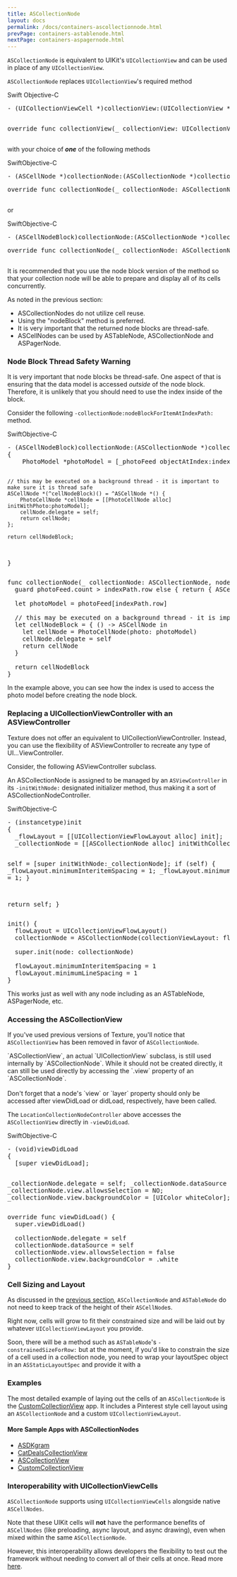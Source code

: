 ```yaml
---
title: ASCollectionNode
layout: docs
permalink: /docs/containers-ascollectionnode.html
prevPage: containers-astablenode.html
nextPage: containers-aspagernode.html
---
```


`ASCollectionNode` is equivalent to UIKit's `UICollectionView` and can be used in place of any `UICollectionView`. 

`ASCollectionNode` replaces `UICollectionView`'s required method

<div class = "highlight-group">
<span class="language-toggle">
  <a data-lang="swift" class="swiftButton">Swift</a>
  <a data-lang="objective-c" class = "active objcButton">Objective-C</a>
</span>

<div class = "code">
  <pre lang="objc" class="objcCode">
- (UICollectionViewCell *)collectionView:(UICollectionView *)collectionView cellForItemAtIndexPath:(NSIndexPath *)indexPath;
  </pre>

  <pre lang="swift" class = "swiftCode hidden">
override func collectionView(_ collectionView: UICollectionView, cellForItemAt indexPath: IndexPath) -> UICollectionViewCell
  </pre>
</div>
</div>

with your choice of **_one_** of the following methods

<div class = "highlight-group">
<span class="language-toggle"><a data-lang="swift" class="swiftButton">Swift</a><a data-lang="objective-c" class = "active objcButton">Objective-C</a></span>

<div class = "code">
  <pre lang="objc" class="objcCode">
- (ASCellNode *)collectionNode:(ASCollectionNode *)collectionNode nodeForItemAtIndexPath:(NSIndexPath *)indexPath
</pre>
  <pre lang="swift" class = "swiftCode hidden">
override func collectionNode(_ collectionNode: ASCollectionNode, nodeForItemAt indexPath: IndexPath) -> ASCellNode
  </pre>
</div>
</div>

<p>
or
</p>

<div class = "highlight-group">
<span class="language-toggle"><a data-lang="swift" class="swiftButton">Swift</a><a data-lang="objective-c" class = "active objcButton">Objective-C</a></span>

<div class = "code">
  <pre lang="objc" class="objcCode">
- (ASCellNodeBlock)collectionNode:(ASCollectionNode *)collectionNode nodeBlockForItemAtIndexPath:(NSIndexPath *)indexPath
</pre>
  <pre lang="swift" class = "swiftCode hidden">
override func collectionNode(_ collectionNode: ASCollectionNode, nodeBlockForItemAt indexPath: IndexPath) -> ASCellNodeBlock
  </pre>
</div>
</div>

It is recommended that you use the node block version of the method so that your collection node will be able to prepare and display all of its cells concurrently.

As noted in the previous section:

<ul>
  <li>ASCollectionNodes do not utilize cell reuse.</li>
  <li>Using the "nodeBlock" method is preferred.</li>
  <li>It is very important that the returned node blocks are thread-safe.</li>
  <li>ASCellNodes can be used by ASTableNode, ASCollectionNode and ASPagerNode.</li>
</ul>

### Node Block Thread Safety Warning

It is very important that node blocks be thread-safe. One aspect of that is ensuring that the data model is accessed _outside_ of the node block. Therefore, it is unlikely that you should need to use the index inside of the block. 

Consider the following `-collectionNode:nodeBlockForItemAtIndexPath:` method.

<div class = "highlight-group">
<span class="language-toggle"><a data-lang="swift" class="swiftButton">Swift</a><a data-lang="objective-c" class = "active objcButton">Objective-C</a></span>
<div class = "code">
  <pre lang="objc" class="objcCode">
- (ASCellNodeBlock)collectionNode:(ASCollectionNode *)collectionNode nodeBlockForItemAtIndexPath:(NSIndexPath *)indexPath
{
    PhotoModel *photoModel = [_photoFeed objectAtIndex:indexPath.row];
    
    // this may be executed on a background thread - it is important to make sure it is thread safe
    ASCellNode *(^cellNodeBlock)() = ^ASCellNode *() {
        PhotoCellNode *cellNode = [[PhotoCellNode alloc] initWithPhoto:photoModel];
        cellNode.delegate = self;
        return cellNode;
    };
    
    return cellNodeBlock;
}
  </pre>

  <pre lang="swift" class = "swiftCode hidden">
func collectionNode(_ collectionNode: ASCollectionNode, nodeBlockForItemAt indexPath: IndexPath) -> ASCellNodeBlock {
  guard photoFeed.count > indexPath.row else { return { ASCellNode() } }
    
  let photoModel = photoFeed[indexPath.row]
    
  // this may be executed on a background thread - it is important to make sure it is thread safe
  let cellNodeBlock = { () -> ASCellNode in
    let cellNode = PhotoCellNode(photo: photoModel)
    cellNode.delegate = self
    return cellNode
  }
    
  return cellNodeBlock
}
</pre>
</div>
</div>

In the example above, you can see how the index is used to access the photo model before creating the node block.

### Replacing a UICollectionViewController with an ASViewController

Texture does not offer an equivalent to UICollectionViewController. Instead, you can use the flexibility of ASViewController to recreate any type of UI<em>...</em>ViewController. 

Consider, the following ASViewController subclass.

An ASCollectionNode is assigned to be managed by an `ASViewController` in its `-initWithNode:` designated initializer method, thus making it a sort of ASCollectionNodeController.

<div class = "highlight-group">
<span class="language-toggle"><a data-lang="swift" class="swiftButton">Swift</a><a data-lang="objective-c" class = "active objcButton">Objective-C</a></span>
<div class = "code">
  <pre lang="objc" class="objcCode">
- (instancetype)init
{
  _flowLayout = [[UICollectionViewFlowLayout alloc] init];
  _collectionNode = [[ASCollectionNode alloc] initWithCollectionViewLayout:_flowLayout];
  
  self = [super initWithNode:_collectionNode];
  if (self) {
    _flowLayout.minimumInteritemSpacing = 1;
    _flowLayout.minimumLineSpacing = 1;
  }
  
  return self;
}
</pre>

<pre lang="swift" class = "swiftCode hidden">
init() {
  flowLayout = UICollectionViewFlowLayout()
  collectionNode = ASCollectionNode(collectionViewLayout: flowLayout)

  super.init(node: collectionNode)

  flowLayout.minimumInteritemSpacing = 1
  flowLayout.minimumLineSpacing = 1
}
</pre>
</div>
</div>

This works just as well with any node including as an ASTableNode, ASPagerNode, etc.

### Accessing the ASCollectionView
If you've used previous versions of Texture, you'll notice that `ASCollectionView` has been removed in favor of `ASCollectionNode`.

<div class = "note">
`ASCollectionView`, an actual `UICollectionView` subclass, is still used internally by `ASCollectionNode`. While it should not be created directly, it can still be used directly by accessing the `.view` property of an `ASCollectionNode`.
<br><br>
Don't forget that a node's `view` or `layer` property should only be accessed after viewDidLoad or didLoad, respectively, have been called.
</div>

The `LocationCollectionNodeController` above accesses the `ASCollectionView` directly in `-viewDidLoad`.

<div class = "highlight-group">
<span class="language-toggle"><a data-lang="swift" class="swiftButton">Swift</a><a data-lang="objective-c" class = "active objcButton">Objective-C</a></span>
<div class = "code">
  <pre lang="objc" class="objcCode">
- (void)viewDidLoad
{
  [super viewDidLoad];
  
  _collectionNode.delegate = self;
  _collectionNode.dataSource = self;
  _collectionNode.view.allowsSelection = NO;
  _collectionNode.view.backgroundColor = [UIColor whiteColor];
}
</pre>

<pre lang="swift" class = "swiftCode hidden">
override func viewDidLoad() {
  super.viewDidLoad()

  collectionNode.delegate = self
  collectionNode.dataSource = self
  collectionNode.view.allowsSelection = false
  collectionNode.view.backgroundColor = .white
}
</pre>
</div>
</div>

### Cell Sizing and Layout

As discussed in the <a href = "containers-astablenode.html">previous section</a>, `ASCollectionNode` and `ASTableNode` do not need to keep track of the height of their `ASCellNode`s.

Right now, cells will grow to fit their constrained size and will be laid out by whatever `UICollectionViewLayout` you provide.

Soon, there will be a method such as `ASTableNode`'s `-constrainedSizeForRow:` but at the moment, if you'd like to constrain the size of a cell used in a collection node, you need to wrap your layoutSpec object in an `ASStaticLayoutSpec` and provide it with a 

### Examples

The most detailed example of laying out the cells of an `ASCollectionNode` is the <a href = "https://github.com/texturegroup/texture/tree/master/examples/CustomCollectionView">CustomCollectionView</a> app.  It includes a Pinterest style cell layout using an `ASCollectionNode` and a custom `UICollectionViewLayout`.

#### More Sample Apps with ASCollectionNodes

<ul>
  <li><a href="https://github.com/texturegroup/texture/tree/master/examples/ASDKgram">ASDKgram</a></li>
  <li><a href="https://github.com/texturegroup/texture/tree/master/examples/CatDealsCollectionView">CatDealsCollectionView</a></li>
  <li><a href="https://github.com/texturegroup/texture/tree/master/examples/ASCollectionView">ASCollectionView</a></li>
  <li><a href = "https://github.com/texturegroup/texture/tree/master/examples/CustomCollectionView">CustomCollectionView</a></li>
</ul>

### Interoperability with UICollectionViewCells

`ASCollectionNode` supports using <code>UICollectionViewCells</code> alongside native <code>ASCellNodes</code>. 

Note that these UIKit cells will **not** have the performance benefits of `ASCellNodes` (like preloading, async layout, and async drawing), even when mixed within the same `ASCollectionNode`. 

However, this interoperability allows developers the flexibility to test out the framework without needing to convert all of their cells at once. Read more <a href="uicollectionviewinterop.html">here</a>.